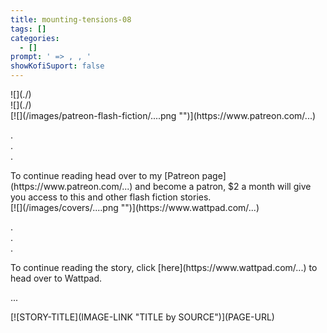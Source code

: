 ```yaml
---
title: mounting-tensions-08
tags: []
categories:
  - []
prompt: ' => , , '
showKofiSuport: false
---
```

<!-- more --><div class="embedded-image-left">![](./)</div><div class="embedded-image-right">![](./)</div>

<div class="center">[![](/images/patreon-flash-fiction/....png "")](https://www.patreon.com/...)</div>



<div class="center story-ellipses">

.</br>
.</br>
.</br>

</div><div>To continue reading head over to my [Patreon page](https://www.patreon.com/...) and become a patron, $2 a month will give you access to this and other flash fiction stories.</div>

<div class="center">[![](/images/covers/....png "")](https://www.wattpad.com/...)</div>



<div class="center story-ellipses">

.</br>
.</br>
.</br>

</div><div>To continue reading the story, click [here](https://www.wattpad.com/...) to head over to Wattpad.</div>

...

<div class="center">[![STORY-TITLE](IMAGE-LINK "TITLE by SOURCE")](PAGE-URL)</div>